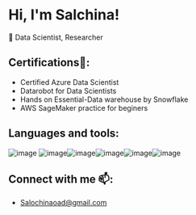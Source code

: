 # Hi, I'm Salchina!
🔭 Data Scientist, Researcher

## Certifications🌱:
- Certified Azure Data Scientist
- Datarobot for Data Scientists
- Hands on Essential-Data warehouse by Snowflake
- AWS SageMaker practice for beginers

## Languages and tools:
![image](https://github.com/SalochinaOad/SalochinaOad/assets/55360277/0d89b705-f2ba-48a5-9947-d07d5cc8c871)  ![image](https://github.com/SalochinaOad/SalochinaOad/assets/55360277/0b0bea35-ee43-4830-9257-76034cb65756)![image](https://github.com/SalochinaOad/SalochinaOad/assets/55360277/108b3ac6-79c2-4236-bfd8-086147e3b5b5)![image](https://github.com/SalochinaOad/SalochinaOad/assets/55360277/27e2f293-2419-4bd1-8693-9e58ebf4f6d2)![image](https://github.com/SalochinaOad/SalochinaOad/assets/55360277/5e690267-91a2-46e4-a52b-80cb8def66b6)![image](https://github.com/SalochinaOad/SalochinaOad/assets/55360277/ad0b789b-ddd3-4c7a-b6fc-264c99eff693)



## Connect with me 📫:
- Salochinaoad@gmail.com



